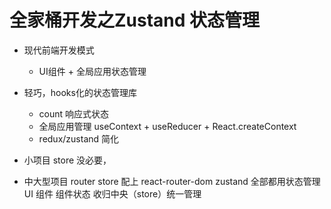 # 全家桶开发之Zustand 状态管理

- 现代前端开发模式
    - UI组件 + 全局应用状态管理
- 轻巧，hooks化的状态管理库
    - count 响应式状态
    - 全局应用管理
        useContext + useReducer + React.createContext
    - redux/zustand 简化

- 小项目 store 没必要，
- 中大型项目 router store 配上
    react-router-dom
    zustand
    全部都用状态管理 UI 组件
    组件状态 收归中央（store）统一管理